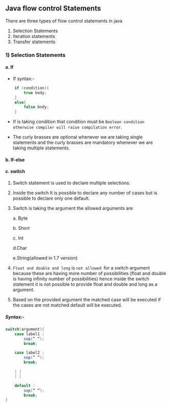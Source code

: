 ## Java flow control Statements

There are three types of flow control statements in java

1) Selection Statements
2) Iteration statements
3) Transfer statements

### 1) Selection Statements

#### a. If 

- If syntax:-

``` java
	if (condition){ 
		true body; 
	}
	else{ 
		false body; 
	}
```
- If is taking condition that condition must be `Boolean condition otherwise compiler will raise compilation error`.

- The curly brasses are optional whenever we are taking single statements and the curly brasses are mandatory whenever we are taking multiple statements.

#### b. If-else 

#### c. switch

1) Switch statement is used to declare multiple selections.

2) Inside the switch It is possible to declare any number of cases but is possible to declare only one default.

3) Switch is taking the argument the allowed arguments are

	a. Byte 

	b. Short 

	c. Int 

	d.Char 

	e.String(allowed in 1.7 version)

4) `Float and double and long` is `not allowed `for a switch argument because these are having
more number of possibilities (float and double is having infinity number of possibilities) hence inside the switch statement it is not possible to provide float and double and long as a argument.

5) Based on the provided argument the matched case will be executed if the cases are not matched default will be executed.

##### Syntax:-

```java
switch(argument){
	case label1 : 
		sop(“ “);
		break;

	case label2 : 
		sop(“ “);
		break;

	| |
	| |

	default : 
	 	sop(“ “); 
		break;
}
```


